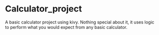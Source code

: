 # Calculator_project
A basic calculator project using kivy. Nothing special about it, it uses logic to perform what you would expect from any basic calculator.
